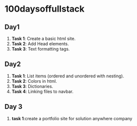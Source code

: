 # 100daysoffullstack


## Day1

1. **Task 1**: Create a basic html site.
2. **Task 2**: Add Head elements.
3. **Task 3**: Text formatting tags.

## Day2

1. **Task 1**: List items (ordered and unordered with nesting).
2. **Task 2**: Colors in html.
3. **Task 3**: Dictionaries.
4. **Task 4**: Linking files to navbar.
## Day 3 
1. **task 1**:create a portfolio site for solution anywhere company